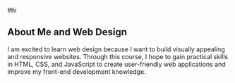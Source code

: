 #hi
## About Me and Web Design

I am excited to learn web design because I want to build visually appealing and responsive websites. Through this course, I hope to gain practical skills in HTML, CSS, and JavaScript to create user-friendly web applications and improve my front-end development knowledge.
